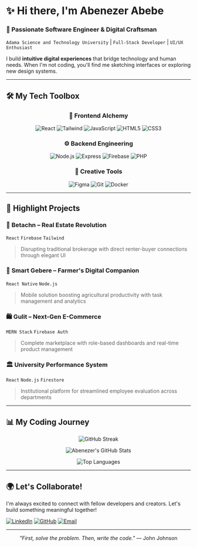 # ✨ Hi there, I'm Abenezer Abebe 

### 🎯 Passionate Software Engineer & Digital Craftsman
`Adama Science and Technology University` | `Full-Stack Developer` | `UI/UX Enthusiast`

I build **intuitive digital experiences** that bridge technology and human needs. When I'm not coding, you'll find me sketching interfaces or exploring new design systems.

---

## 🛠️ My Tech Toolbox

<div align="center">

### 🎨 Frontend Alchemy
![React](https://img.shields.io/badge/-React-61DAFB?style=for-the-badge&logo=react&logoColor=black)
![Tailwind](https://img.shields.io/badge/-Tailwind-38B2AC?style=for-the-badge&logo=tailwind-css&logoColor=white)
![JavaScript](https://img.shields.io/badge/-JavaScript-F7DF1E?style=for-the-badge&logo=javascript&logoColor=black)
![HTML5](https://img.shields.io/badge/-HTML5-E34F26?style=for-the-badge&logo=html5&logoColor=white)
![CSS3](https://img.shields.io/badge/-CSS3-1572B6?style=for-the-badge&logo=css3&logoColor=white)

### ⚙️ Backend Engineering
![Node.js](https://img.shields.io/badge/-Node.js-339933?style=for-the-badge&logo=node.js&logoColor=white)
![Express](https://img.shields.io/badge/-Express-000000?style=for-the-badge&logo=express&logoColor=white)
![Firebase](https://img.shields.io/badge/-Firebase-FFCA28?style=for-the-badge&logo=firebase&logoColor=black)
![PHP](https://img.shields.io/badge/-PHP-777BB4?style=for-the-badge&logo=php&logoColor=white)

### 🧰 Creative Tools
![Figma](https://img.shields.io/badge/-Figma-F24E1E?style=for-the-badge&logo=figma&logoColor=white)
![Git](https://img.shields.io/badge/-Git-F05032?style=for-the-badge&logo=git&logoColor=white)
![Docker](https://img.shields.io/badge/-Docker-2496ED?style=for-the-badge&logo=docker&logoColor=white)

</div>

---

## 🚀 Highlight Projects

### 🏡 **Betachn** – Real Estate Revolution  
`React` `Firebase` `Tailwind`  
> Disrupting traditional brokerage with direct renter-buyer connections through elegant UI

### 🌱 **Smart Gebere** – Farmer's Digital Companion  
`React Native` `Node.js`  
> Mobile solution boosting agricultural productivity with task management and analytics

### 🛍️ **Gulit** – Next-Gen E-Commerce  
`MERN Stack` `Firebase Auth`  
> Complete marketplace with role-based dashboards and real-time product management

### 🏛️ **University Performance System**  
`React` `Node.js` `Firestore`  
> Institutional platform for streamlined employee evaluation across departments

---

## 📊 My Coding Journey

<div align="center">

![GitHub Streak](https://streak-stats.demolab.com?user=Archon-3&theme=nightowl&hide_border=true&background=0D1117&ring=58A6FF&fire=58A6FF&currStreakLabel=58A6FF)

![Abenezer's GitHub Stats](https://github-readme-stats.vercel.app/api?username=Archon-3&show_icons=true&theme=nightowl&hide_border=true&count_private=true&include_all_commits=true&line_height=24)

![Top Languages](https://github-readme-stats.vercel.app/api/top-langs/?username=Archon-3&layout=compact&theme=nightowl&hide_border=true&langs_count=6)

</div>

---

## 🌍 Let's Collaborate!

I'm always excited to connect with fellow developers and creators. Let's build something meaningful together!

[![LinkedIn](https://img.shields.io/badge/-Let's%20Connect%20on%20LinkedIn-0077B5?style=for-the-badge&logo=linkedin&logoColor=white)](https://linkedin.com/in/abenezer-abebe-0b592a358)
[![GitHub](https://img.shields.io/badge/-Explore%20My%20Code-181717?style=for-the-badge&logo=github&logoColor=white)](https://github.com/Archon-3)
[![Email](https://img.shields.io/badge/-Reach%20Out%20Via%20Email-D14836?style=for-the-badge&logo=gmail&logoColor=white)](mailto:your-email@example.com)

---

<p align="center">
  <i>"First, solve the problem. Then, write the code."</i> — John Johnson
</p>
